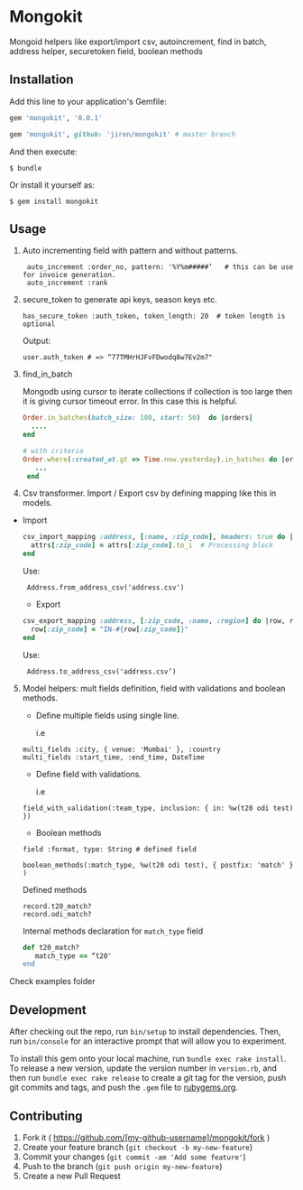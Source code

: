 # Mongokit

Mongoid helpers like export/import csv, autoincrement, find in batch, address helper, securetoken field, boolean methods

## Installation

Add this line to your application's Gemfile:

```ruby
gem 'mongokit', '0.0.1'

gem 'mongokit', github: 'jiren/mongokit' # master branch
```

And then execute:

    $ bundle

Or install it yourself as:

    $ gem install mongokit 

## Usage

1. Auto incrementing field with pattern and without patterns.

    ```
     auto_increment :order_no, pattern: '%Y%m#####’   # this can be use for invoice generation.
     auto_increment :rank
    ```

2. secure_token to generate api keys, season keys etc.

    ```
    has_secure_token :auth_token, token_length: 20  # token length is optional
    ```
    
    Output: 
    ```
    user.auth_token # => “77TMHrHJFvFDwodq8w7Ev2m7"
    ```

3. find_in_batch 

    Mongodb using cursor to iterate collections if collection is too large then it is  giving cursor timeout error. In this case this is helpful.
    
    ```ruby
    Order.in_batches(batch_size: 100, start: 50)  do |orders|
      ....
    end
    
    # with criteria
    Order.where(:created_at.gt => Time.now.yesterday).in_batches do |orders|
       ...
     end
    ```
4. Csv transformer. Import / Export csv by defining mapping like this in models.

  * Import

    ```ruby
    csv_import_mapping :address, [:name, :zip_code], headers: true do |row, attrs|
      attrs[:zip_code] = attrs[:zip_code].to_i  # Processing block
    end
    ```

    Use:
    
    ```
     Address.from_address_csv('address.csv')
    ```
      * Export
    
    ```ruby 
    csv_export_mapping :address, [:zip_code, :name, :region] do |row, record|
      row[:zip_code] = "IN-#{row[:zip_code]}"
    end
    ```
    
    Use:
    ```  
     Address.to_address_csv('address.csv’)
    ```

5. Model helpers: mult fields definition, field with validations and boolean methods.
     
    - Define multiple fields using single line.
    
      i.e 
      
    ```
    multi_fields :city, { venue: 'Mumbai' }, :country
    multi_fields :start_time, :end_time, DateTime
    ```
    
    -  Define field with validations.
    
       i.e 
    
    ```
    field_with_validation(:team_type, inclusion: { in: %w(t20 odi test) })
    ```
    
    - Boolean methods
    
    ```
    field :format, type: String # defined field
    
    boolean_methods(:match_type, %w(t20 odi test), { postfix: 'match' } )
    ```

    Defined methods

    ```
    record.t20_match?   
    record.odi_match?
    ```
    Internal methods declaration for `match_type` field
    
    ```ruby
    def t20_match?
       match_type == “t20"
    end
    ```

Check examples folder

## Development

After checking out the repo, run `bin/setup` to install dependencies. Then, run `bin/console` for an interactive prompt that will allow you to experiment.

To install this gem onto your local machine, run `bundle exec rake install`. To release a new version, update the version number in `version.rb`, and then run `bundle exec rake release` to create a git tag for the version, push git commits and tags, and push the `.gem` file to [rubygems.org](https://rubygems.org).

## Contributing

1. Fork it ( https://github.com/[my-github-username]/mongokit/fork )
2. Create your feature branch (`git checkout -b my-new-feature`)
3. Commit your changes (`git commit -am 'Add some feature'`)
4. Push to the branch (`git push origin my-new-feature`)
5. Create a new Pull Request
